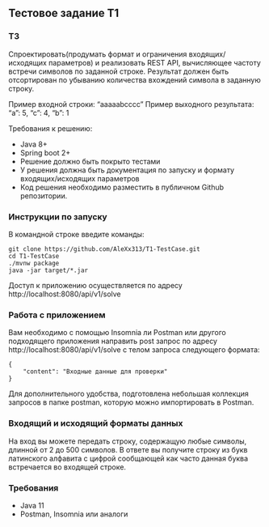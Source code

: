 ## Тестовое задание T1

### ТЗ
Спроектировать(продумать формат и ограничения входящих/исходящих параметров) и реализовать REST API, вычисляющее частоту встречи символов по заданной строке. Результат должен быть отсортирован по убыванию количества вхождений символа в заданную строку.

Пример входной строки: “aaaaabcccc”
Пример выходного результата: “a”: 5, “c”: 4, “b”: 1

Требования к решению:
- Java 8+
- Spring boot 2+
- Решение должно быть покрыто тестами
- У решения должна быть документация по запуску и формату входящих/исходящих параметров
- Код решения необходимо разместить в публичном Github репозитории.

### Инструкции по запуску

В командной строке введите команды:

```
git clone https://github.com/AleXx313/T1-TestCase.git
cd T1-TestCase
./mvnw package
java -jar target/*.jar
```

Доступ к приложению осуществляется по адресу http://localhost:8080/api/v1/solve

### Работа с приложением

Вам необходимо с помощью Insomnia ли Postman или другого подходящего приложения направить post запрос по адресу http://localhost:8080/api/v1/solve с телом запроса следующего формата:
```
{
    "content": "Входные данные для проверки"
}
```
Для дополнительного удобства, подготовлена небольшая коллекция запросов в папке postman, которую можно импортировать в Postman.

### Входящий и исходящий форматы данных

На вход вы можете передать строку, содержащую любые символы, длинной от 2 до 500 символов.
В ответе вы получите строку из букв латинского алфавита с цифрой сообщающей как часто данная буква встречается во входящей строке.

### Требования

- Java 11
- Postman, Insomnia или аналоги
